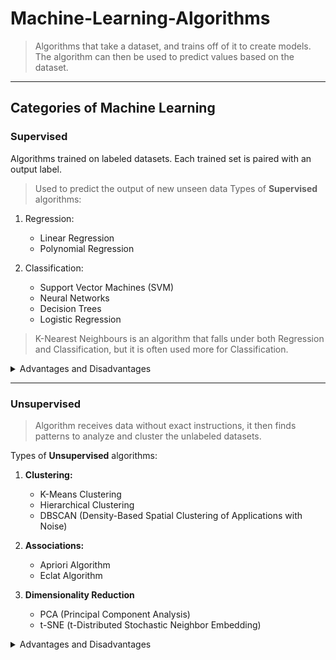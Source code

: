 # Machine-Learning-Algorithms
>Algorithms that take a dataset, and trains off of it to create models. The algorithm can then be used to predict values based on the dataset.
---
## Categories of Machine Learning

### Supervised
Algorithms trained on labeled datasets. Each trained set is paired with an output label.
>Used to predict the output of new unseen data
Types of **Supervised** algorithms:
1. Regression:
   + Linear Regression
   + Polynomial Regression

2. Classification:
   + Support Vector Machines (SVM)
   + Neural Networks
   + Decision Trees
   + Logistic Regression
>K-Nearest Neighbours is an algorithm that falls under both Regression and Classification, but it is often used more for Classification.
<details>
   <summary>Advantages and Disadvantages</summary>
   ### Advantages
   + Highly accurate with enough labeled data
   + Clear results
   ### Disadvantages
   + Reguires large amount of data, often hard to obtain
   + Does not perform well on unseen data 
</details>

---
### Unsupervised
>Algorithm receives data without exact instructions, it then finds patterns to analyze and cluster the unlabeled datasets.

Types of **Unsupervised** algorithms:
1. **Clustering:**
   + K-Means Clustering
   + Hierarchical Clustering
   + DBSCAN (Density-Based Spatial Clustering of Applications with Noise)
   
2. **Associations:**
   + Apriori Algorithm
   + Eclat Algorithm
     
3. **Dimensionality Reduction**
   + PCA (Principal Component Analysis)
   + t-SNE (t-Distributed Stochastic Neighbor Embedding)

<details>
   <summary>Advantages and Disadvantages</summary>
   ### Advantages
   + Works with unlabled data, which is easier to gather
   + Useful for finding general patterns in data
   ### Disadvantages
   + Hard to evaluate as there are no labels
   + Requires domain knowledge to interpret results
</details>

   
